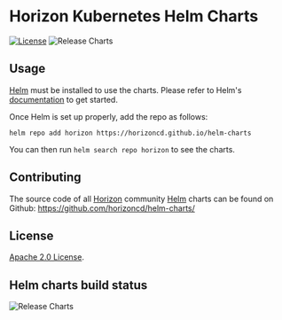 # Horizon Kubernetes Helm Charts

[![License](https://img.shields.io/badge/License-Apache%202.0-blue.svg)](https://opensource.org/licenses/Apache-2.0) ![Release Charts](https://github.com/horizoncd/helm-charts/workflows/Release%20Charts/badge.svg?branch=main)

## Usage

[Helm](https://helm.sh) must be installed to use the charts.
Please refer to Helm's [documentation](https://helm.sh/docs/) to get started.

Once Helm is set up properly, add the repo as follows:

```console
helm repo add horizon https://horizoncd.github.io/helm-charts
```

You can then run `helm search repo horizon` to see the charts.

## Contributing

The source code of all [Horizon](https://horizoncd.github.io) community [Helm](https://helm.sh) charts can be found on Github: <https://github.com/horizoncd/helm-charts/>

<!-- Keep full URL links to repo files because this README syncs from main to gh-pages.  -->
<!-- We'd love to have you contribute! Please refer to our [contribution guidelines](https://github.com/horizoncd/helm-charts/blob/main/CONTRIBUTING.md) for details. -->

## License

<!-- Keep full URL links to repo files because this README syncs from main to gh-pages.  -->
[Apache 2.0 License](https://github.com/prometheus-community/helm-charts/blob/main/LICENSE).

## Helm charts build status

![Release Charts](https://github.com/prometheus-community/helm-charts/workflows/Release%20Charts/badge.svg?branch=main)
